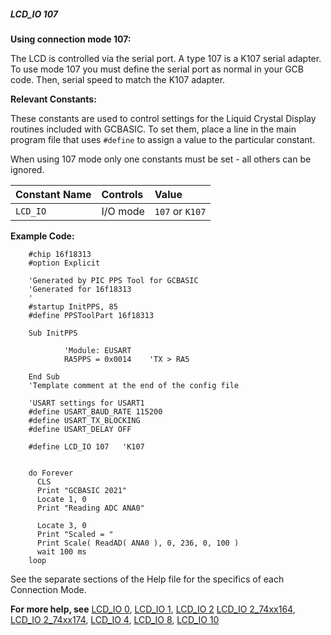 <div class="section">

<div class="titlepage">

<div>

<div>

##### <span id="lcd_io_107"></span>LCD\_IO 107

</div>

</div>

</div>

<span class="strong">**Using connection mode 107:**</span>

The LCD is controlled via the serial port. A type 107 is a K107 serial
adapter. To use mode 107 you must define the serial port as normal in
your GCB code. Then, serial speed to match the K107 adapter.

<span class="strong">**Relevant Constants:**</span>

These constants are used to control settings for the Liquid Crystal
Display routines included with GCBASIC. To set them, place a line in the
main program file that uses `#define` to assign a value to the
particular constant.

When using 107 mode only one constants must be set - all others can be
ignored.

<div class="informaltable">

| <span class="strong">**Constant Name**</span> | <span class="strong">**Controls**</span> | <span class="strong">**Value**</span> |
|:----------------------------------------------|:-----------------------------------------|:--------------------------------------|
| `LCD_IO`                                      | I/O mode                                 | `107` or `K107`                       |

</div>

<span class="strong">**Example Code:**</span>

``` screen
    #chip 16f18313
    #option Explicit

    'Generated by PIC PPS Tool for GCBASIC
    'Generated for 16f18313
    '
    #startup InitPPS, 85
    #define PPSToolPart 16f18313

    Sub InitPPS

            'Module: EUSART
            RA5PPS = 0x0014    'TX > RA5

    End Sub
    'Template comment at the end of the config file

    'USART settings for USART1
    #define USART_BAUD_RATE 115200
    #define USART_TX_BLOCKING
    #define USART_DELAY OFF

    #define LCD_IO 107   'K107


    do Forever
      CLS
      Print "GCBASIC 2021"
      Locate 1, 0
      Print "Reading ADC ANA0"

      Locate 3, 0
      Print "Scaled = "
      Print Scale( ReadAD( ANA0 ), 0, 236, 0, 100 )
      wait 100 ms
    loop
```

See the separate sections of the Help file for the specifics of each
Connection Mode.

<span class="strong">**For more help, see**</span>
<a href="lcd_io_0" class="link" title="LCD_IO 0">LCD_IO 0</a>,
<a href="lcd_io_1" class="link" title="LCD_IO 1">LCD_IO 1</a>,
<a href="lcd_io_2" class="link" title="LCD_IO 2">LCD_IO 2</a>
<a href="lcd_io_2_74xx164" class="link" title="LCD_IO 2_74xx164">LCD_IO 2_74xx164</a>,
<a href="lcd_io_2_74xx174" class="link" title="LCD_IO 2_74xx174">LCD_IO 2_74xx174</a>,
<a href="lcd_io_4" class="link" title="LCD_IO 4">LCD_IO 4</a>,
<a href="lcd_io_8" class="link" title="LCD_IO 8">LCD_IO 8</a>,
<a href="lcd_io_10" class="link" title="LCD_IO 10">LCD_IO 10</a>

</div>
